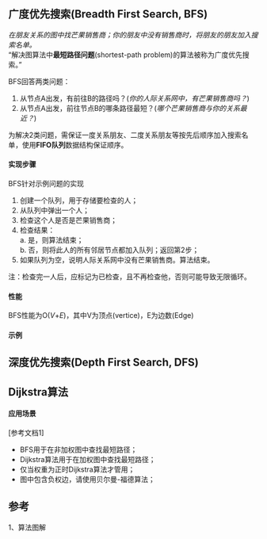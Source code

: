 ## 广度优先搜索(Breadth First Search, BFS)
*在朋友关系的图中找芒果销售商；你的朋友中没有销售商时，将朋友的朋友加入搜索名单。*  
“解决图算法中**最短路径问题**(shortest-path problem)的算法被称为广度优先搜索。”

BFS回答两类问题：
1. 从节点A出发，有前往B的路径吗？(*你的人际关系网中，有芒果销售商吗？*)
2. 从节点A出发，前往节点B的哪条路径最短？(*哪个芒果销售商与你的关系最近？*)

为解决2类问题，需保证一度关系朋友、二度关系朋友等按先后顺序加入搜索名单，使用**FIFO队列**数据结构保证顺序。

#### 实现步骤
BFS针对示例问题的实现
1. 创建一个队列，用于存储要检查的人；
2. 从队列中弹出一个人；
3. 检查这个人是否是芒果销售商；
4. 检查结果：  
  a. 是，则算法结束；  
  b. 否，则将此人的所有邻居节点都加入队列；返回第2步；
5. 如果队列为空，说明人际关系网中没有芒果销售商。算法结束。

注：检查完一人后，应标记为已检查，且不再检查他，否则可能导致无限循环。

#### 性能
BFS性能为O(*V*+*E*)，其中V为顶点(vertice)，E为边数(Edge)

#### 示例


## 深度优先搜索(Depth First Search, DFS)


## Dijkstra算法


#### 应用场景
[参考文档1]
- BFS用于在非加权图中查找最短路径；
- Dijkstra算法用于在加权图中查找最短路径；
- 仅当权重为正时Dijkstra算法才管用；
- 图中包含负权边，请使用贝尔曼-福德算法；

## 参考
1、算法图解
